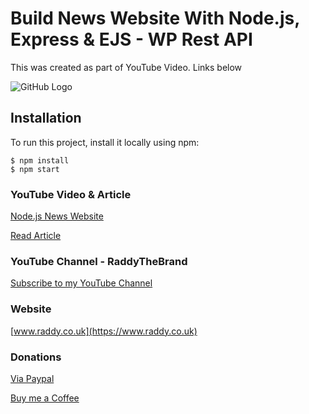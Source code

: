 # Build News Website With Node.js, Express & EJS - WP Rest API

This was created as part of YouTube Video. Links below

![GitHub Logo](https://raddy.co.uk/wp-content/uploads/2020/09/nodejs-news-website-rest-api_compressed.jpg)

## Installation
To run this project, install it locally using npm:

```
$ npm install
$ npm start
```

### YouTube Video & Article

[Node.js News Website](https://youtu.be/EkQc-8uzxIA)

[Read Article](https://raddy.co.uk/blog/build-news-website-with-node-js-express-ejs-wp-rest-api/)

### YouTube Channel - RaddyTheBrand

[Subscribe to my YouTube Channel](https://www.youtube.com/channel/UCvXscyQ0cLzPZeNOeXI45Sw?sub_confirmation=1)

### Website
[www.raddy.co.uk](https://www.raddy.co.uk)

### Donations
[Via Paypal](https://www.paypal.me/RadoslavAngelov)

[Buy me a Coffee](https://www.buymeacoffee.com/RaddyTheBrand)
